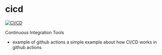 # cicd

[![CI/CD](https://github.com/kalwar/cicd/actions/workflows/main.yml/badge.svg?branch=main)](https://github.com/oscarJonasson/cicdPrac/actions/workflows/main.yml)

Continuous Integration Tools

- example of github actions
  a simple example about how CI/CD works in github actions
